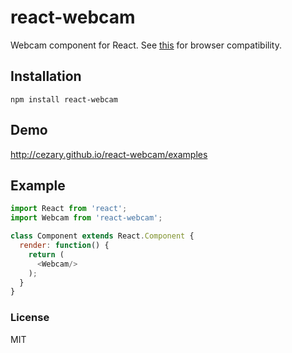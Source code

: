 # react-webcam

Webcam component for React. See [this](http://caniuse.com/#feat=stream)
for browser compatibility.

## Installation

```
npm install react-webcam
```

## Demo

http://cezary.github.io/react-webcam/examples

## Example

```javascript
import React from 'react';
import Webcam from 'react-webcam';

class Component extends React.Component {
  render: function() {
    return (
      <Webcam/>
    );
  }
}
```

### License

MIT
